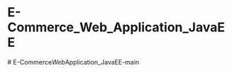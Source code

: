 # E-Commerce_Web_Application_JavaEE
#   E - C o m m e r c e _ W e b _ A p p l i c a t i o n _ J a v a E E - m a i n  
 